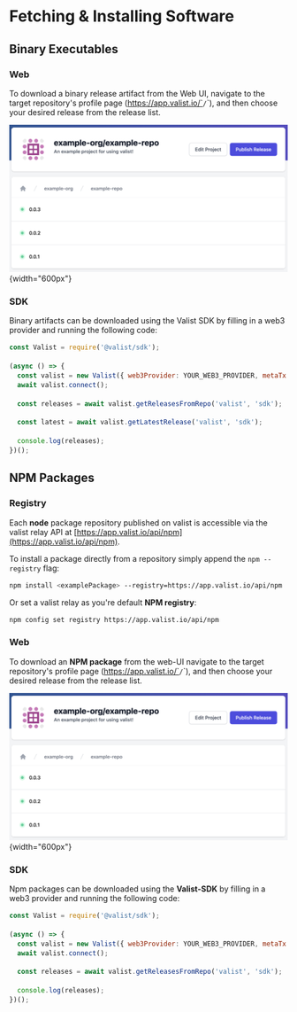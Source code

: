 # Fetching & Installing Software

## Binary Executables

### Web

To download a binary release artifact from the Web UI, navigate to the target repository's profile page (https://app.valist.io/`<orgName>`/`<repoName>`), and then choose your desired release from the release list.

![valist-release-page](img/valist-release-page.png){width="600px"}

### SDK

Binary artifacts can be downloaded using the Valist SDK by filling in a web3 provider and running the following code:

```javascript
const Valist = require('@valist/sdk');

(async () => {
  const valist = new Valist({ web3Provider: YOUR_WEB3_PROVIDER, metaTx: false });
  await valist.connect();

  const releases = await valist.getReleasesFromRepo('valist', 'sdk');

  const latest = await valist.getLatestRelease('valist', 'sdk');

  console.log(releases);
})();
```

## NPM Packages

### Registry

Each **node** package repository published on valist is accessible via the valist relay API at [https://app.valist.io/api/npm](https://app.valist.io/api/npm).

To install a package directly from a repository simply append the `npm --registry` flag:

```bash
npm install <examplePackage> --registry=https://app.valist.io/api/npm
```

Or set a valist relay as you're default **NPM registry**:

```bash
npm config set registry https://app.valist.io/api/npm
```

### Web

To download an **NPM package** from the web-UI navigate to the target repository's profile page (https://app.valist.io/`<orgName>`/`<repoName>`), and then choose your desired release from the release list.

![valist-release-page](img/valist-release-page.png){width="600px"}

### SDK

Npm packages can be downloaded using the **Valist-SDK**  by filling in a web3 provider and running the following code:

```javascript
const Valist = require('@valist/sdk');

(async () => {
  const valist = new Valist({ web3Provider: YOUR_WEB3_PROVIDER, metaTx: false });
  await valist.connect();

  const releases = await valist.getReleasesFromRepo('valist', 'sdk');

  console.log(releases);
})();
```
